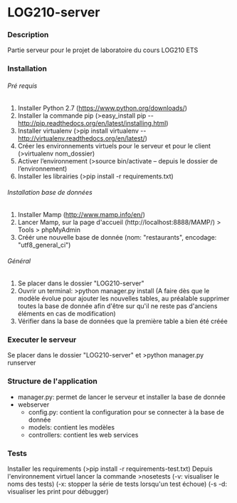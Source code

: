# LOG210-server

### Description
Partie serveur pour le projet de laboratoire du cours LOG210 ETS

### Installation

###### Pré requis
1. Installer Python 2.7 (https://www.python.org/downloads/)
2. Installer la commande pip (>easy_install pip -- http://pip.readthedocs.org/en/latest/installing.html)
3. Installer virtualenv (>pip install virtualenv -- http://virtualenv.readthedocs.org/en/latest/)
4. Créer les environnements virtuels pour le serveur et pour le client (>virtualenv nom_dossier)
5. Activer l’environnement (>source bin/activate – depuis le dossier de l’environnement)
6. Installer les librairies (>pip install -r requirements.txt)

###### Installation base de données
1. Installer Mamp (http://www.mamp.info/en/)
2. Lancer Mamp, sur la page d'accueil (http://localhost:8888/MAMP/) > Tools > phpMyAdmin
3. Créér une nouvelle base de donnée (nom: "restaurants", encodage: "utf8_general_ci")

###### Général
1. Se placer dans le dossier "LOG210-server"
2. Ouvrir un terminal: >python manager.py install (A faire dès que le modèle évolue pour ajouter les nouvelles tables, au préalable supprimer toutes la base de donnée afin d'être sur qu'il ne reste pas d'anciens éléments en cas de modification)
3. Vérifier dans la base de données que la première table a bien été créée

### Executer le serveur

Se placer dans le dossier "LOG210-server" et >python manager.py runserver

### Structure de l'application

* manager.py: permet de lancer le serveur et installer la base de donnée
* webserver
	* config.py: contient la configuration pour se connecter à la base de donnée
	* models: contient les modèles
	* controllers: contient les web services


### Tests

Installer les requirements (>pip install -r requirements-test.txt)
Depuis l'environnement virtuel lancer la commande >nosetests
(-v: visualiser le noms des tests)
(-x: stopper la série de tests lorsqu'un test échoue)
(-s -d: visualiser les print pour débugger)